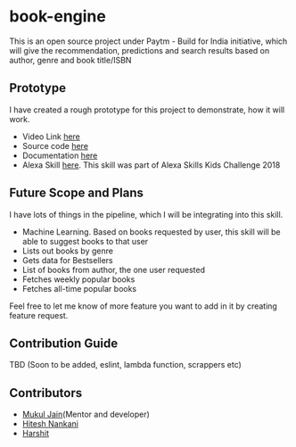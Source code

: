 # book-engine
This is an open source project under Paytm - Build for India initiative, which will give the recommendation, predictions and search results based on author, genre and book title/ISBN

## Prototype

I have created a rough prototype for this project to demonstrate, how it will work. 
- Video Link [here](https://www.youtube.com/watch?v=SSisLp8Z_Ag)
- Source code [here](https://github.com/PaytmBuildForIndia/book-engine/tree/master/kids-classic-books-alexa-skill)
- Documentation [here](https://github.com/PaytmBuildForIndia/book-engine/blob/master/kids-classic-books-alexa-skill/README.md)
- Alexa Skill [here](https://www.amazon.com/dp/B078TLNT39/). This skill was part of Alexa Skills Kids Challenge 2018

## Future Scope and Plans

I have lots of things in the pipeline, which I will be integrating into this skill.

- Machine Learning. Based on books requested by user, this skill will be able to suggest books to that user
- Lists out books by genre
- Gets data for Bestsellers
- List of books from author, the one user requested
- Fetches weekly popular books
- Fetches all-time popular books

Feel free to let me know of more feature you want to add in it by creating feature request.

## Contribution Guide

TBD (Soon to be added, eslint, lambda function, scrappers etc)

## Contributors

- [Mukul Jain](https://www.twitter.com/mukul1904)(Mentor and developer)
- [Hitesh Nankani](https://twitter.com/hiteshn97)
- [Harshit](https://twitter.com/hmharshitharsh)
